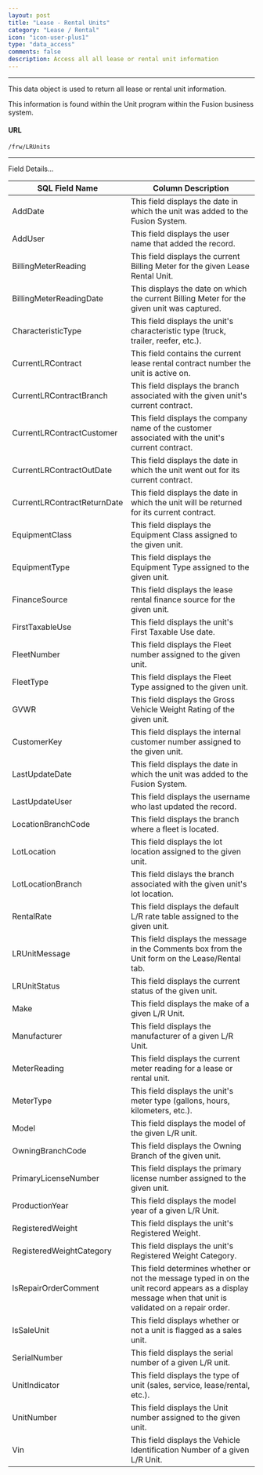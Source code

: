 ```yaml
---
layout: post
title: "Lease - Rental Units"
category: "Lease / Rental" 
icon: "icon-user-plus1"
type: "data_access" comments: falsedescription: Access all all lease or rental unit information
---
```


---

This data object is used to return all lease or rental unit information.

This information is found within the Unit program within the Fusion business system.

 #### URL
```
/frw/LRUnits
```
<hr>Field Details...

| **SQL Field Name**          | **Column Description**                                                                                                                                   |
|---|---|
| AddDate                     | This field displays the date in which the unit was added to the Fusion System.                                                                           |
| AddUser                     | This field displays the user name that added the record.                                                                                                 |
| BillingMeterReading         | This field displays the current Billing Meter for the given Lease Rental Unit.                                                                           |
| BillingMeterReadingDate     | This displays the date on which the current Billing Meter for the given unit was captured.                                                               |
| CharacteristicType          | This field displays the unit's characteristic type (truck, trailer, reefer, etc.).                                                                       |
| CurrentLRContract           | This field contains the current lease rental contract number the unit is active on.                                                                      |
| CurrentLRContractBranch     | This field displays the branch associated with the given unit's current contract.                                                                        |
| CurrentLRContractCustomer   | This field displays the company name of the customer associated with the unit's current contract.                                                        |
| CurrentLRContractOutDate    | This field displays the date in which the unit went out for its current contract.                                                                        |
| CurrentLRContractReturnDate | This field displays the date in which the unit will be returned for its current contract.                                                                |
| EquipmentClass              | This field displays the Equipment Class assigned to the given unit.                                                                                      |
| EquipmentType               | This field displays the Equipment Type assigned to the given unit.                                                                                       |
| FinanceSource               | This field displays the lease rental finance source for the given unit.                                                                                  |
| FirstTaxableUse             | This field displays the unit's First Taxable Use date.                                                                                                   |
| FleetNumber                 | This field displays the Fleet number assigned to the given unit.                                                                                         |
| FleetType                   | This field displays the Fleet Type assigned to the given unit.                                                                                           |
| GVWR                        | This field displays the Gross Vehicle Weight Rating of the given unit.                                                                                   |
| CustomerKey                 | This field displays the internal customer number assigned to the given unit.                                                                             |
| LastUpdateDate              | This field displays the date in which the unit was added to the Fusion System.                                                                           |
| LastUpdateUser              | This field displays the username who last updated the record.                                                                                            |
| LocationBranchCode          | This field displays the branch where a fleet is located.                                                                                                 |
| LotLocation                 | This field displays the lot location assigned to the given unit.                                                                                         |
| LotLocationBranch           | This field dislays the branch associated with the given unit's lot location.                                                                             |
| RentalRate                  | This field displays the default L/R rate table assigned to the given unit.                                                                               |
| LRUnitMessage               | This field displays the message in the Comments box from the Unit form on the Lease/Rental tab.                                                          |
| LRUnitStatus                | This field displays the current status of the given unit.                                                                                                |
| Make                        | This field displays the make of a given L/R Unit.                                                                                                        |
| Manufacturer                | This field displays the manufacturer of a given L/R Unit.                                                                                                |
| MeterReading                | This field displays the current meter reading for a lease or rental unit.                                                                                |
| MeterType                   | This field displays the unit's meter type (gallons, hours, kilometers, etc.).                                                                            |
| Model                       | This field displays the model of the given L/R unit.                                                                                                     |
| OwningBranchCode            | This field displays the Owning Branch of the given unit.                                                                                                 |
| PrimaryLicenseNumber        | This field displays the primary license number assigned to the given unit.                                                                               |
| ProductionYear              | This field displays the model year of a given L/R Unit.                                                                                                  |
| RegisteredWeight            | This field displays the unit's Registered Weight.                                                                                                        |
| RegisteredWeightCategory    | This field displays the unit's Registered Weight Category.                                                                                               |
| IsRepairOrderComment        | This field determines whether or not the message typed in on the unit record appears as a display message when that unit is validated on a repair order. |
| IsSaleUnit                  | This field displays whether or not a unit is flagged as a sales unit.                                                                                    |
| SerialNumber                | This field displays the serial number of a given L/R unit.                                                                                               |
| UnitIndicator               | This field displays the type of unit (sales, service, lease/rental, etc.).                                                                               |
| UnitNumber                  | This field displays the Unit number assigned to the given unit.                                                                                          |
| Vin                         | This field displays the Vehicle Identification Number of a given L/R Unit.                                                                               |
